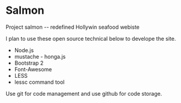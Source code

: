 Salmon
======

Project salmon -- redefined Hollywin seafood webiste

I plan to use these open source technical below to develope the site.

* Node.js
* mustache - honga.js
* Bootstrap 2
* Font-Awesome
* LESS
* lessc command tool

Use git for code management and use github for code storage.
